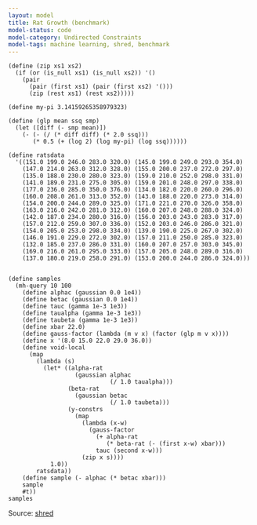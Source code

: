 ```yaml
---
layout: model
title: Rat Growth (benchmark)
model-status: code
model-category: Undirected Constraints
model-tags: machine learning, shred, benchmark
---
```


    (define (zip xs1 xs2) 
      (if (or (is_null xs1) (is_null xs2)) '() 
        (pair 
          (pair (first xs1) (pair (first xs2) '()))
          (zip (rest xs1) (rest xs2)))))
    
    (define my-pi 3.14159265358979323)
    
    (define (glp mean ssq smp)
      (let ([diff (- smp mean)])
        (- (- (/ (* diff diff) (* 2.0 ssq)))
           (* 0.5 (+ (log 2) (log my-pi) (log ssq))))))
    
    (define ratsdata
      '((151.0 199.0 246.0 283.0 320.0) (145.0 199.0 249.0 293.0 354.0)
        (147.0 214.0 263.0 312.0 328.0) (155.0 200.0 237.0 272.0 297.0)
        (135.0 188.0 230.0 280.0 323.0) (159.0 210.0 252.0 298.0 331.0)
        (141.0 189.0 231.0 275.0 305.0) (159.0 201.0 248.0 297.0 338.0)
        (177.0 236.0 285.0 350.0 376.0) (134.0 182.0 220.0 260.0 296.0)
        (160.0 208.0 261.0 313.0 352.0) (143.0 188.0 220.0 273.0 314.0)
        (154.0 200.0 244.0 289.0 325.0) (171.0 221.0 270.0 326.0 358.0)
        (163.0 216.0 242.0 281.0 312.0) (160.0 207.0 248.0 288.0 324.0)
        (142.0 187.0 234.0 280.0 316.0) (156.0 203.0 243.0 283.0 317.0)
        (157.0 212.0 259.0 307.0 336.0) (152.0 203.0 246.0 286.0 321.0)
        (154.0 205.0 253.0 298.0 334.0) (139.0 190.0 225.0 267.0 302.0)
        (146.0 191.0 229.0 272.0 302.0) (157.0 211.0 250.0 285.0 323.0)
        (132.0 185.0 237.0 286.0 331.0) (160.0 207.0 257.0 303.0 345.0)
        (169.0 216.0 261.0 295.0 333.0) (157.0 205.0 248.0 289.0 316.0)
        (137.0 180.0 219.0 258.0 291.0) (153.0 200.0 244.0 286.0 324.0)))
    
    
    (define samples
      (mh-query 10 100
        (define alphac (gaussian 0.0 1e4))
        (define betac (gaussian 0.0 1e4))
        (define tauc (gamma 1e-3 1e3))
        (define taualpha (gamma 1e-3 1e3))
        (define taubeta (gamma 1e-3 1e3))
        (define xbar 22.0)
        (define gauss-factor (lambda (m v x) (factor (glp m v x))))
        (define x '(8.0 15.0 22.0 29.0 36.0))
        (define void-local
          (map
            (lambda (s)
              (let* ((alpha-rat
                       (gaussian alphac
                                 (/ 1.0 taualpha)))
                     (beta-rat
                       (gaussian betac
                                 (/ 1.0 taubeta)))
                     (y-constrs
                       (map
                         (lambda (x-w)
                           (gauss-factor
                             (+ alpha-rat
                                (* beta-rat (- (first x-w) xbar)))
                             tauc (second x-w)))
                         (zip x s))))
                1.0))
            ratsdata))
        (define sample (- alphac (* betac xbar))) 
        sample 
        #t))
    samples


 
Source: [shred](https://github.com/LFY/shred/tree/master/benchmarks/rats.ss)
